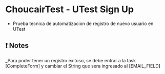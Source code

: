 # ChoucairTest - UTest Sign Up

- Prueba tecnica de automatizacion de registro de nuevo usuario en UTest

## :exclamation: Notes
_Para poder tener un registro exitoso, se debe entrar a la task [CompleteForm] y cambiar el String que sera ingresado al [EMAIL_FIELD]
